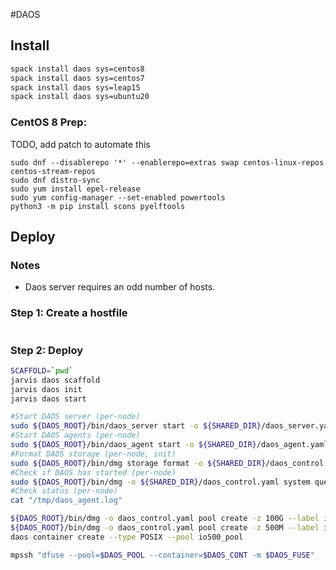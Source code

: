 #DAOS

## Install
```bash
spack install daos sys=centos8
spack install daos sys=centos7
spack install daos sys=leap15
spack install daos sys=ubuntu20
```

### CentOS 8 Prep:
TODO, add patch to automate this
```
sudo dnf --disablerepo '*' --enablerepo=extras swap centos-linux-repos centos-stream-repos
sudo dnf distro-sync
sudo yum install epel-release
sudo yum config-manager --set-enabled powertools
python3 -m pip install scons pyelftools
```

## Deploy

### Notes

* Daos server requires an odd number of hosts.

### Step 1: Create a hostfile

```bash
```

### Step 2: Deploy

```bash
SCAFFOLD=`pwd`
jarvis daos scaffold
jarvis daos init
jarvis daos start
```

```bash
#Start DAOS server (per-node)
sudo ${DAOS_ROOT}/bin/daos_server start -o ${SHARED_DIR}/daos_server.yaml -d ${SHARED_DIR}
#Start DAOS agents (per-node)
sudo ${DAOS_ROOT}/bin/daos_agent start -o ${SHARED_DIR}/daos_agent.yaml -s ${SHARED_DIR}
#Format DAOS storage (per-node, init)
sudo ${DAOS_ROOT}/bin/dmg storage format -o ${SHARED_DIR}/daos_control.yaml 
#Check if DAOS has started (per-node)
sudo ${DAOS_ROOT}/bin/dmg -o ${SHARED_DIR}/daos_control.yaml system query -v
#Check status (per-node)
cat "/tmp/daos_agent.log"
```

```bash
${DAOS_ROOT}/bin/dmg -o daos_control.yaml pool create -z 100G --label io500_pool
${DAOS_ROOT}/bin/dmg -o daos_control.yaml pool create -z 500M --label io500_pool
daos container create --type POSIX --pool io500_pool
```

```bash
mpssh "dfuse --pool=$DAOS_POOL --container=$DAOS_CONT -m $DAOS_FUSE"
```